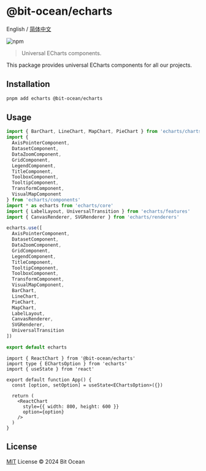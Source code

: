# @bit-ocean/echarts

English / [简体中文](./README.zh-CN.md)

![npm](https://img.shields.io/npm/v/@bit-ocean-studio/echarts?logo=typescript&label=echarts)

> Universal ECharts components.

This package provides universal ECharts components for all our projects.

## Installation

```bash
pnpm add echarts @bit-ocean/echarts
```

## Usage

```ts
import { BarChart, LineChart, MapChart, PieChart } from 'echarts/charts'
import {
  AxisPointerComponent,
  DatasetComponent,
  DataZoomComponent,
  GridComponent,
  LegendComponent,
  TitleComponent,
  ToolboxComponent,
  TooltipComponent,
  TransformComponent,
  VisualMapComponent
} from 'echarts/components'
import * as echarts from 'echarts/core'
import { LabelLayout, UniversalTransition } from 'echarts/features'
import { CanvasRenderer, SVGRenderer } from 'echarts/renderers'

echarts.use([
  AxisPointerComponent,
  DatasetComponent,
  DataZoomComponent,
  GridComponent,
  LegendComponent,
  TitleComponent,
  TooltipComponent,
  ToolboxComponent,
  TransformComponent,
  VisualMapComponent,
  BarChart,
  LineChart,
  PieChart,
  MapChart,
  LabelLayout,
  CanvasRenderer,
  SVGRenderer,
  UniversalTransition
])

export default echarts
```

```tsx
import { ReactChart } from '@bit-ocean/echarts'
import type { EChartsOption } from 'echarts'
import { useState } from 'react'

export default function App() {
  const [option, setOption] = useState<EChartsOption>({})

  return (
    <ReactChart
      style={{ width: 800, height: 600 }}
      option={option}
    />
  )
}
```

## License

[MIT](/LICENSE) License &copy; 2024 Bit Ocean
